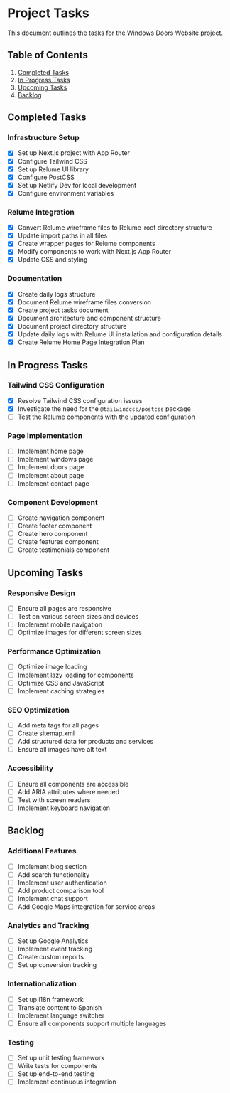 # Project Tasks

This document outlines the tasks for the Windows Doors Website project.

## Table of Contents

1. [Completed Tasks](#completed-tasks)
2. [In Progress Tasks](#in-progress-tasks)
3. [Upcoming Tasks](#upcoming-tasks)
4. [Backlog](#backlog)

## Completed Tasks

### Infrastructure Setup

- [x] Set up Next.js project with App Router
- [x] Configure Tailwind CSS
- [x] Set up Relume UI library
- [x] Configure PostCSS
- [x] Set up Netlify Dev for local development
- [x] Configure environment variables

### Relume Integration

- [x] Convert Relume wireframe files to Relume-root directory structure
- [x] Update import paths in all files
- [x] Create wrapper pages for Relume components
- [x] Modify components to work with Next.js App Router
- [x] Update CSS and styling

### Documentation

- [x] Create daily logs structure
- [x] Document Relume wireframe files conversion
- [x] Create project tasks document
- [x] Document architecture and component structure
- [x] Document project directory structure
- [x] Update daily logs with Relume UI installation and configuration details
- [x] Create Relume Home Page Integration Plan

## In Progress Tasks

### Tailwind CSS Configuration

- [x] Resolve Tailwind CSS configuration issues
- [x] Investigate the need for the `@tailwindcss/postcss` package
- [ ] Test the Relume components with the updated configuration

### Page Implementation

- [ ] Implement home page
- [ ] Implement windows page
- [ ] Implement doors page
- [ ] Implement about page
- [ ] Implement contact page

### Component Development

- [ ] Create navigation component
- [ ] Create footer component
- [ ] Create hero component
- [ ] Create features component
- [ ] Create testimonials component

## Upcoming Tasks

### Responsive Design

- [ ] Ensure all pages are responsive
- [ ] Test on various screen sizes and devices
- [ ] Implement mobile navigation
- [ ] Optimize images for different screen sizes

### Performance Optimization

- [ ] Optimize image loading
- [ ] Implement lazy loading for components
- [ ] Optimize CSS and JavaScript
- [ ] Implement caching strategies

### SEO Optimization

- [ ] Add meta tags for all pages
- [ ] Create sitemap.xml
- [ ] Add structured data for products and services
- [ ] Ensure all images have alt text

### Accessibility

- [ ] Ensure all components are accessible
- [ ] Add ARIA attributes where needed
- [ ] Test with screen readers
- [ ] Implement keyboard navigation

## Backlog

### Additional Features

- [ ] Implement blog section
- [ ] Add search functionality
- [ ] Implement user authentication
- [ ] Add product comparison tool
- [ ] Implement chat support
- [ ] Add Google Maps integration for service areas

### Analytics and Tracking

- [ ] Set up Google Analytics
- [ ] Implement event tracking
- [ ] Create custom reports
- [ ] Set up conversion tracking

### Internationalization

- [ ] Set up i18n framework
- [ ] Translate content to Spanish
- [ ] Implement language switcher
- [ ] Ensure all components support multiple languages

### Testing

- [ ] Set up unit testing framework
- [ ] Write tests for components
- [ ] Set up end-to-end testing
- [ ] Implement continuous integration
